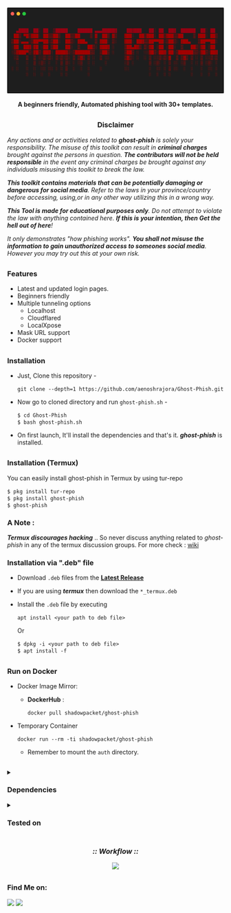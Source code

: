 <!-- ghost-phish -->

<p align="center">
  <img src=".github/misc/logo.png">
</p>


<p align="center"><b>A beginners friendly, Automated phishing tool with 30+ templates.</b></p>

##

<h3><p align="center">Disclaimer</p></h3>

<i>Any actions and or activities related to <b>ghost-phish</b> is solely your responsibility. The misuse of this toolkit can result in <b>criminal charges</b> brought against the persons in question. <b>The contributors will not be held responsible</b> in the event any criminal charges be brought against any individuals misusing this toolkit to break the law.

<b>This toolkit contains materials that can be potentially damaging or dangerous for social media</b>. Refer to the laws in your province/country before accessing, using,or in any other way utilizing this in a wrong way.

<b>This Tool is made for educational purposes only</b>. Do not attempt to violate the law with anything contained here. <b>If this is your intention, then Get the hell out of here</b>!

It only demonstrates "how phishing works". <b>You shall not misuse the information to gain unauthorized access to someones social media</b>. However you may try out this at your own risk.</i>

##

### Features

- Latest and updated login pages.
- Beginners friendly
- Multiple tunneling options
  - Localhost
  - Cloudflared
  - LocalXpose
- Mask URL support 
- Docker support

##

### Installation

- Just, Clone this repository -
  ```
  git clone --depth=1 https://github.com/aenoshrajora/Ghost-Phish.git
  ```

- Now go to cloned directory and run `ghost-phish.sh` -
  ```
  $ cd Ghost-Phish
  $ bash ghost-phish.sh
  ```

- On first launch, It'll install the dependencies and that's it. ***ghost-phish*** is installed.

##

### Installation (Termux)
You can easily install ghost-phish in Termux by using tur-repo
```
$ pkg install tur-repo
$ pkg install ghost-phish
$ ghost-phish
```
### A Note : 
***Termux discourages hacking*** .. So never discuss anything related to *ghost-phish* in any of the termux discussion groups. For more check : [wiki](https://wiki.termux.com/wiki/Hacking)


### Installation via ".deb" file

- Download `.deb` files from the [**Latest Release**](https://github.com/aenoshrajora/Ghost-Phish/releases/latest)
- If you are using ***termux*** then download the `*_termux.deb`

- Install the `.deb` file by executing
  ```
  apt install <your path to deb file>
  ```
  Or
  ```
  $ dpkg -i <your path to deb file>
  $ apt install -f
  ```

##

### Run on Docker

- Docker Image Mirror:
  - **DockerHub** : 
    ```
    docker pull shadowpacket/ghost-phish
    ```
- Temporary Container

  ```
  docker run --rm -ti shadowpacket/ghost-phish
  ```
  - Remember to mount the `auth` directory.

##

<details>
  <summary><h3>Dependencies</h3></summary>

<b>Ghost Phisher</b> requires following programs to run properly - 
- `git`
- `curl`
- `php`

> All the dependencies will be installed automatically when you run **Ghost Phish** for the first time.
</details>

<details>
  <summary><h3>Tested on</h3></summary>

- **Ubuntu**
- **Kali Linux**
- **Parrot Sec**
- **Debian**
- **Arch**
- **Manjaro**
- **Fedora**
- **Termux**
</details>

##

<h3 align="center"><i>:: Workflow ::</i></h3>
<p align="center">
<img src=".github/misc/workflow.gif"/>
</p>

##

### Find Me on:
<p align="left">
  <a href="https://www.linkedin.com/in/aenosh-rajora" target="_blank"><img src="https://img.shields.io/badge/Socials-grey?style=for-the-badge&logo=linktree"></a>
  <a href="https://github.com/aenoshrajora" target="_blank"><img src="https://img.shields.io/badge/Github-blue?style=for-the-badge&logo=github"></a>
</p>


